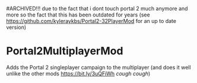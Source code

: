 #ARCHIVED!!!
due to the fact that i dont touch portal 2 much anymore 
and more so the fact that this has been outdated for years (see https://github.com/kyleraykbs/Portal2-32PlayerMod for an up to date version)





# Portal2MultiplayerMod
 Adds the Portal 2 singleplayer campaign to the multiplayer (and does it well unlike the other mods https://bit.ly/3uQFiWh *cough* *cough*)
